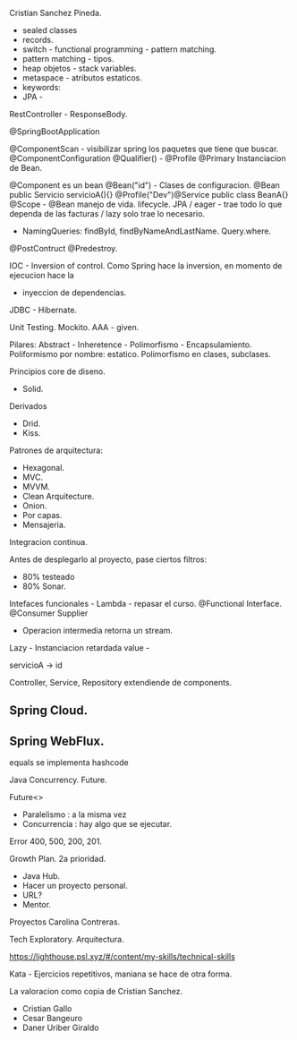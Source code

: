 Cristian Sanchez Pineda.

* sealed classes
* records.
* switch - functional programming - pattern matching.
* pattern matching - tipos.
* heap objetos - stack variables.
* metaspace - atributos estaticos.
* keywords: 
* JPA - 

RestController - ResponseBody.

@SpringBootApplication

@ComponentScan - visibilizar spring los paquetes que tiene que buscar.
@ComponentConfiguration
@Qualifier() - @Profile @Primary Instanciacion de Bean.

@Component es un bean
@Bean("id") - Clases de configuracion.
@Bean public Servicio servicioA(){}
@Profile("Dev")@Service public class BeanA{}
@Scope - @Bean manejo de vida. lifecycle.
JPA / eager - trae todo lo que dependa de las facturas / lazy solo trae lo necesario.

* NamingQueries: findById, findByNameAndLastName.
Query.where.
 
@PostContruct
@Predestroy.

IOC - Inversion of control. Como Spring hace la inversion, en momento de ejecucion hace la 
* inyeccion de dependencias.

JDBC - Hibernate.

Unit Testing.
Mockito.
AAA - given.

Pilares: Abstract - Inheretence - Polimorfismo - Encapsulamiento.
Poliformismo por nombre: estatico.
Polimorfismo en clases, subclases.


Principios core de diseno.

* Solid.

Derivados
* Drid.
* Kiss.


Patrones de arquitectura: 

* Hexagonal.
* MVC.
* MVVM. 
* Clean Arquitecture.
* Onion.
* Por capas.
* Mensajeria.

Integracion continua.

Antes de desplegarlo al proyecto, pase ciertos filtros:

* 80% testeado
* 80% Sonar.

Intefaces funcionales - Lambda - repasar el curso.
@Functional Interface.
@Consumer Supplier

* Operacion intermedia retorna un stream.

Lazy - Instanciacion retardada
value - 
<property name="a" value="b"/>

servicioA -> id

Controller, Service, Repository extendiende de components.

Spring Cloud.
-------------

Spring WebFlux.
---------------

equals se implementa hashcode

Java Concurrency. Future.

Future<>

* Paralelismo : a la misma vez
* Concurrencia : hay algo que se ejecutar.

Error 400, 500, 200, 201.

Growth Plan. 2a prioridad.
  * Java Hub.
  * Hacer un proyecto personal.
  * URL?
  * Mentor.

Proyectos Carolina Contreras.

Tech Exploratory.
Arquitectura.

https://lighthouse.psl.xyz/#/content/my-skills/technical-skills

Kata - Ejercicios repetitivos, maniana se hace de otra forma.

La valoracion como copia de Cristian Sanchez.

* Cristian Gallo
* Cesar Bangeuro
* Daner Uriber Giraldo
